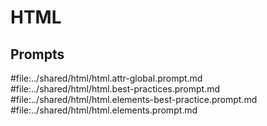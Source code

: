# HTML

## Prompts

#file:../shared/html/html.attr-global.prompt.md
#file:../shared/html/html.best-practices.prompt.md
#file:../shared/html/html.elements-best-practice.prompt.md
#file:../shared/html/html.elements.prompt.md
